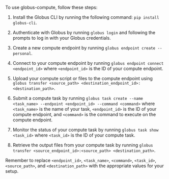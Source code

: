 To use globus-compute, follow these steps:

1. Install the Globus CLI by running the following command: `pip install globus-cli`.

2. Authenticate with Globus by running `globus login` and following the prompts to log in with your Globus credentials.

3. Create a new compute endpoint by running `globus endpoint create --personal`.

4. Connect to your compute endpoint by running `globus endpoint connect <endpoint_id>` where `<endpoint_id>` is the ID of your compute endpoint.

5. Upload your compute script or files to the compute endpoint using `globus transfer <source_path> <destination_endpoint_id>:<destination_path>`.

6. Submit a compute task by running `globus task create --name <task_name> --endpoint <endpoint_id> --command <command>` where `<task_name>` is the name of your task, `<endpoint_id>` is the ID of your compute endpoint, and `<command>` is the command to execute on the compute endpoint.

7. Monitor the status of your compute task by running `globus task show <task_id>` where `<task_id>` is the ID of your compute task.

8. Retrieve the output files from your compute task by running `globus transfer <source_endpoint_id>:<source_path> <destination_path>`.

Remember to replace `<endpoint_id>`, `<task_name>`, `<command>`, `<task_id>`, `<source_path>`, and `<destination_path>` with the appropriate values for your setup.
